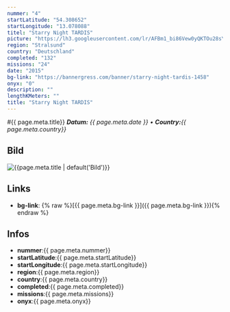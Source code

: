 ```yaml
---
nummer: "4"
startLatitude: "54.308652"
startLongitude: "13.078088"
titel: "Starry Night TARDIS"
picture: "https://lh3.googleusercontent.com/lr/AFBm1_bi86Vew0yQKTOu28sYubMaF7ijBGBwiv9LrYqZ-WbifISQMgR1-q0cVBBccBgyOhNCSjhBSUh3fDYobpUKiG_JuvtSbPzU138Q9-nAVnWgzh0tOdaudZxVy1AlWH66KqEFQ8h8LPb-zR6_tyju-Onz8boAf7sAEH6wRLahHaAs1S8Fq1p9M_wC8IWoDz8b3sm3_0W7lPzpJ4BuqnhuUXVElmHQAkf5gxI8lXKK95iHm0yzrVfTqg4RkVAL9alILjXq5zTlS_kcXhp2jn61TdsMDBfK7I9Qi9vLPaFupXalExBb8rNPwTYzKZNR6qpVU-A0ogiFV7GNbJAb4F97CcZurba6rKo4-2yhc6416-83slE-vJWVWNQqIg-EbIiFgOr5XGf8IEX9WgzKFELhu_qtmxuZR8d1PYDfZcB7M4NcRYNmSavOkHs6emGGG4ZiJOv5MjlQUbUweL4gnbJZQUB9OfM7aF36hwlKDIR3O5g0FiKRS_dXg_lJRKw3zW6gG2Y2vgbwNzvWRX4be1kpb0Su5repUPsj5O2VhSHa37A8xybjQVh-xQESyGQoOiKot5PgwIgUd5fOrBt8M4KNA_EiyNaebTK9TjrOsOr4GitfdWePfQxHHOBv73c1FY9MsBqBOOOlplD1W77bM60I9Fj0kuZg0I4ntu0vKk4qGVvcT9tOxFR1IaBqmWE6YKXqbZ9aJgPalA"
region: "Stralsund"
country: "Deutschland"
completed: "132"
missions: "24"
date: "2015"
bg-link: "https://bannergress.com/banner/starry-night-tardis-1458"
onyx: "0"
description: ""
lengthKMeters: ""
title: "Starry Night TARDIS"
---
```


#{{ page.meta.title}}
_**Datum:** {{ page.meta.date }} • **Country:**{{ page.meta.country}}_

## Bild
![{{page.meta.title | default('Bild')}}]({{page.meta.picture}})

## Links
- **bg-link**: {% raw %}[{{ page.meta.bg-link }}]({{ page.meta.bg-link }}){% endraw %}

## Infos
- **nummer**:{{ page.meta.nummer}}
- **startLatitude**:{{ page.meta.startLatitude}}
- **startLongitude**:{{ page.meta.startLongitude}}
- **region**:{{ page.meta.region}}
- **country**:{{ page.meta.country}}
- **completed**:{{ page.meta.completed}}
- **missions**:{{ page.meta.missions}}
- **onyx**:{{ page.meta.onyx}}

